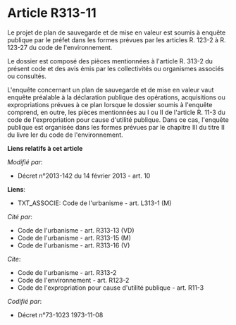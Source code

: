 # Article R313-11

Le projet de plan de sauvegarde et de mise en valeur est soumis à enquête publique par le préfet dans les formes prévues par
les articles R. 123-2 à R. 123-27 du code de l'environnement. 

Le dossier est composé des pièces mentionnées à l'article R. 313-2 du présent code et des avis émis par les collectivités ou
organismes associés ou consultés. 

L'enquête concernant un plan de sauvegarde et de mise en valeur vaut enquête préalable à la déclaration publique des
opérations, acquisitions ou expropriations prévues à ce plan lorsque le dossier soumis à l'enquête comprend, en outre, les
pièces mentionnées au I ou II de l'article R. 11-3 du code de l'expropriation pour cause d'utilité publique. Dans ce cas,
l'enquête publique est organisée dans les formes prévues par le chapitre III du titre II du livre Ier du code de
l'environnement.

**Liens relatifs à cet article**

_Modifié par_:

  - Décret n°2013-142 du 14 février 2013 - art. 10

**Liens**:

  - TXT_ASSOCIE: Code de l'urbanisme - art. L313-1 (M)

_Cité par_:

  - Code de l'urbanisme - art. R313-13 (VD)
  - Code de l'urbanisme - art. R313-15 (M)
  - Code de l'urbanisme - art. R313-16 (V)

_Cite_:

  - Code de l'urbanisme - art. R313-2
  - Code de l'environnement - art. R123-2
  - Code de l'expropriation pour cause d'utilité publique - art. R11-3

_Codifié par_:

  - Décret n°73-1023 1973-11-08
